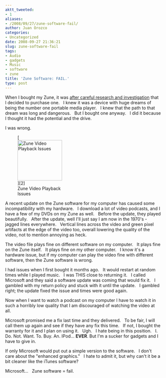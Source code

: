 ```yaml
---
aktt_tweeted:
- 1
aliases:
- /2008/09/27/zune-software-fail/
author: Juan Orozco
categories:
- Uncategorized
date: 2008-09-27 21:36:21
slug: zune-software-fail
tags:
- Audio
- gadgets
- Music
- software
- zune
title: 'Zune Software: FAIL.'
type: post
---
```


When I bought my Zune, it was [after careful research and investigation][1] that I decided to purchase one.   I knew it was a device with huge dreams of being the number one portable media player.   I knew that the path to that dream was long and dangerous.   But I bought one anyway.   I did it because I thought it had the potential and the drive.

I was wrong.

<figure style="width: 144px" class="wp-caption alignleft">[<img title="Zune Video Playback Issues" src="https://i1.wp.com/farm4.static.flickr.com/3064/2888432873_bb6552de67_m.jpg?resize=144%2C131" alt="Zune Video Playback Issues" width="144" height="131" data-recalc-dims="1" />][2]<figcaption class="wp-caption-text">Zune Video Playback Issues</figcaption></figure>

A recent update on the Zune software for my computer has caused some incompatibility with my hardware.   I download a lot of video podcasts, and I have a few of my DVDs on my Zune as well.   Before the update, they played beautifully.   After the update, well I'll just say I am now in the 1970's - jagged lines everywhere.   Vertical lines across the video and green pixel artifacts at the edge of the video too, overall lowering the quality of the video, not to mention annoying as heck.

The video file plays fine on different software on my computer.   It plays fine on the Zune itself.   It plays fine on my other computer.   I know it's a hardware issue, but if my computer can play the video fine with different software, then the Zune software is wrong.

I had issues when I first bought it months ago.   It would restart at random times while I played music.   I was THIS close to returning it.   I called Microsoft and they said a software update was coming that would fix it.   I gambled with my return policy and stuck with it until the update.   I gambled right; the update fixed the issue and times were good again.

Now when I want to watch a podcast on my computer I have to watch it in such a horribly low quality that I am discouraged of watching the video at all.

Microsoft promised me a fix last time and they delivered.   To be fair, I will call them up again and see if they have any fix this time.   If not, I bought the warranty for it and I plan on using it.   Ugh.   I hate being in this position.   I. Do. Not. Want. To. Buy. An. IPod... **EVER**. But I'm a sucker for gadgets and I have to give in.

If only Microsoft would put out a simple version to the software.   I don't care about the "enhanced graphics."   I hate to admit it, but why can't it be a bit cleaner like the iTunes software?

Microsoft...   Zune software = fail.

[1]: http://guamaso.com/2008/07/06/the-precious-80-gig-zune
[2]: http://www.flickr.com/photos/theguamaso/2888432873/